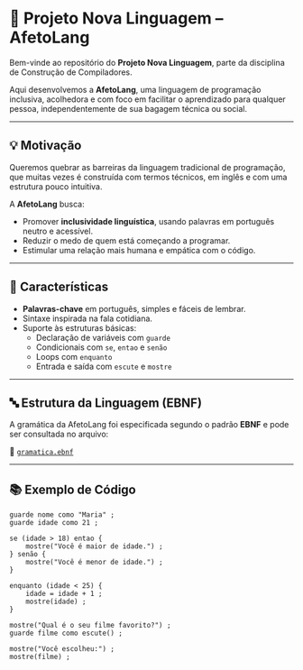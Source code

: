 # 🌱 Projeto Nova Linguagem – AfetoLang

Bem-vinde ao repositório do **Projeto Nova Linguagem**, parte da disciplina de Construção de Compiladores.

Aqui desenvolvemos a **AfetoLang**, uma linguagem de programação inclusiva, acolhedora e com foco em facilitar o aprendizado para qualquer pessoa, independentemente de sua bagagem técnica ou social.

---

## 💡 Motivação

Queremos quebrar as barreiras da linguagem tradicional de programação, que muitas vezes é construída com termos técnicos, em inglês e com uma estrutura pouco intuitiva.

A **AfetoLang** busca:

- Promover **inclusividade linguística**, usando palavras em português neutro e acessível.
- Reduzir o medo de quem está começando a programar.
- Estimular uma relação mais humana e empática com o código.

---

## 🧠 Características

- **Palavras-chave** em português, simples e fáceis de lembrar.
- Sintaxe inspirada na fala cotidiana.
- Suporte às estruturas básicas:
  - Declaração de variáveis com `guarde`
  - Condicionais com `se`, `entao` e `senão`
  - Loops com `enquanto`
  - Entrada e saída com `escute` e `mostre`

---

## 🔤 Estrutura da Linguagem (EBNF)

A gramática da AfetoLang foi especificada segundo o padrão **EBNF** e pode ser consultada no arquivo:

📄 [`gramatica.ebnf`](./gramatica.ebnf)

---

## 📚 Exemplo de Código

```afeto
guarde nome como "Maria" ;
guarde idade como 21 ;

se (idade > 18) entao {
    mostre("Você é maior de idade.") ;
} senão {
    mostre("Você é menor de idade.") ;
}

enquanto (idade < 25) {
    idade = idade + 1 ;
    mostre(idade) ;
}

mostre("Qual é o seu filme favorito?") ;
guarde filme como escute() ;

mostre("Você escolheu:") ;
mostre(filme) ;

